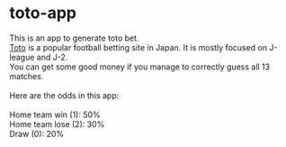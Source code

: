 # toto-app
This is an app to generate toto bet.
</br>
[Toto](https://www.toto-dream.com/) is a popular football betting site in Japan. It is mostly focused on J-league and J-2.</br>
You can get some good money if you manage to correctly guess all 13 matches. 
</br></br>
Here are the odds in this app:
</br></br>
Home team win (1): 50%
</br>
Home team lose (2): 30%
</br>
Draw (0): 20%
